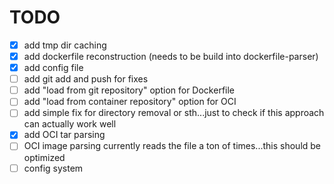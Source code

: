 # TODO

- [x] add tmp dir caching
- [x] add dockerfile reconstruction (needs to be build into dockerfile-parser)
- [x] add config file
- [ ] add git add and push for fixes
- [ ] add "load from git repository" option for Dockerfile
- [ ] add "load from container repository" option for OCI
- [ ] add simple fix for directory removal or sth...just to check if this approach can actually work well
- [x] add OCI tar parsing
- [ ] OCI image parsing currently reads the file a ton of times...this should be optimized
- [ ] config system
